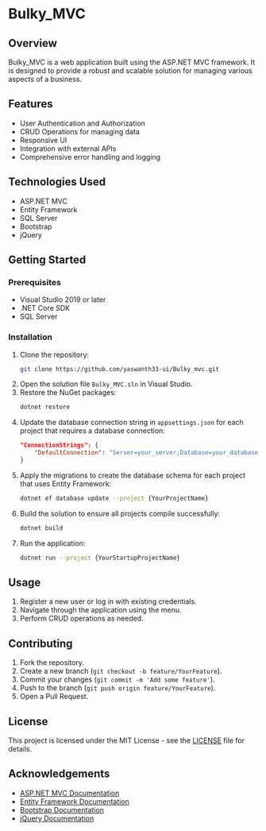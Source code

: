 # Bulky_MVC

## Overview
Bulky_MVC is a web application built using the ASP.NET MVC framework. It is designed to provide a robust and scalable solution for managing various aspects of a business.

## Features
- User Authentication and Authorization
- CRUD Operations for managing data
- Responsive UI
- Integration with external APIs
- Comprehensive error handling and logging

## Technologies Used
- ASP.NET MVC
- Entity Framework
- SQL Server
- Bootstrap
- jQuery

## Getting Started

### Prerequisites
- Visual Studio 2019 or later
- .NET Core SDK
- SQL Server

### Installation
1. Clone the repository:
    ```bash
    git clone https://github.com/yaswanth33-ui/Bulky_mvc.git
    ```
2. Open the solution file `Bulky_MVC.sln` in Visual Studio.
3. Restore the NuGet packages:
    ```bash
    dotnet restore
    ```
4. Update the database connection string in `appsettings.json` for each project that requires a database connection:
    ```json
    "ConnectionStrings": {
        "DefaultConnection": "Server=your_server;Database=your_database;Trusted_Connection=True;MultipleActiveResultSets=true"
    }
    ```
5. Apply the migrations to create the database schema for each project that uses Entity Framework:
    ```bash
    dotnet ef database update --project {YourProjectName}
    ```
6. Build the solution to ensure all projects compile successfully:
    ```bash
    dotnet build
    ```
7. Run the application:
    ```bash
    dotnet run --project {YourStartupProjectName}
    ```

## Usage
1. Register a new user or log in with existing credentials.
2. Navigate through the application using the menu.
3. Perform CRUD operations as needed.

## Contributing
1. Fork the repository.
2. Create a new branch (`git checkout -b feature/YourFeature`).
3. Commit your changes (`git commit -m 'Add some feature'`).
4. Push to the branch (`git push origin feature/YourFeature`).
5. Open a Pull Request.

## License
This project is licensed under the MIT License - see the [LICENSE](LICENSE) file for details.

## Acknowledgements
- [ASP.NET MVC Documentation](https://docs.microsoft.com/en-us/aspnet/core/mvc)
- [Entity Framework Documentation](https://docs.microsoft.com/en-us/ef/)
- [Bootstrap Documentation](https://getbootstrap.com/docs/5.0/getting-started/introduction/)
- [jQuery Documentation](https://api.jquery.com/)
